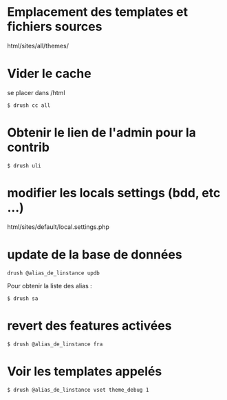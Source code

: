 Emplacement des templates et fichiers sources
==
html/sites/all/themes/


Vider le cache
==
se placer dans /html

<code>$ drush cc all</code>

Obtenir le lien de l'admin pour la contrib
==
<code>$ drush uli</code>


modifier les locals settings (bdd, etc ...)
==
html/sites/default/local.settings.php

update de la base de données
==
<code>drush @alias_de_linstance updb</code>

Pour obtenir la liste des alias :

<code>$ drush sa</code>


revert des features activées
==
<code>$ drush @alias_de_linstance fra</code>

Voir les templates appelés
==
<code>$ drush @alias_de_linstance vset theme_debug 1</code>

